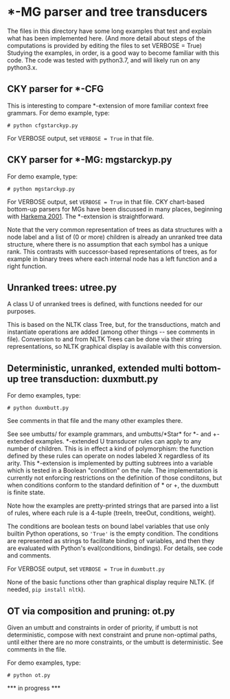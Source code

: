 # *-MG parser and tree transducers

The files in this directory have some long examples that test and explain what has been implemented here.
(And more detail about steps of the computations is provided by editing the files to set VERBOSE = True)
Studying the examples, in order, is a good way to become familiar with this code.
The code was tested with python3.7, and will likely run on any python3.x.

## CKY parser for *-CFG

This is interesting to compare *-extension of more familiar context free grammars. For demo example, type:

```
# python cfgstarckyp.py
```
For VERBOSE output, set ``VERBOSE = True`` in that file.


## CKY parser for *-MG: mgstarckyp.py

For demo example, type:

```
# python mgstarckyp.py
```
For VERBOSE output, set ``VERBOSE = True`` in that file. CKY chart-based bottom-up parsers for MGs have been discussed in many places, beginning with [Harkema 2001](https://linguistics.ucla.edu/people/stabler/paris12/Harkema01.pdf). The *-extension is straightforward.

Note that the very common representation of trees as data structures
with a node label and a list of (0 or more) children is already an
unranked tree data structure, where there is no assumption that each
symbol has a unique rank. 
This contrasts with successor-based
representations of trees, as for example in binary trees where each
internal node has a left function and a right function.

## Unranked trees: utree.py

A class U of unranked trees is defined, with functions needed for our purposes.

This is based on the NLTK class Tree, but, for the transductions,
match and instantiate operations are added (among other things -- see comments in file).
Conversion to and from NLTK Trees can be done via their string representations,
so NLTK graphical display is available with this conversion.

## Deterministic, unranked, extended multi bottom-up tree transduction: duxmbutt.py

For demo examples, type:

```
# python duxmbutt.py
```

See comments in that file and the many other examples there.

See see umbutts/ for example grammars, and umbutts/\*Star\* for *- and +- extended examples.
\*-extended U transducer rules can apply to any number of children.
This is in effect a kind of polymorphism: the function defined by these rules can operate on 
nodes labeled X regardless of its arity. This *-extension is implemented by putting subtrees into a variable which is tested in a Boolean "condition" on the rule. The implementation is currently not enforcing restrictions on the definition of those condiitons, but when conditions conform to the standard definition of * or +, the duxmbutt is finite state.

Note how the examples are pretty-printed strings that are parsed into a list of
rules, where each rule is a 4-tuple (treeIn, treeOut, conditions, weight).

The conditions are boolean tests on bound label variables that use only builtin Python operations,
so ``'True'`` is the empty condition. The conditions are
represented as strings to facilitate binding of variables, 
and then they are evaluated with Python's eval(conditions, bindings). For details, see code and comments.

For VERBOSE output, set ``VERBOSE = True`` in ``duxmbutt.py``

None of the basic functions other than graphical display require NLTK. (if needed, ``pip install nltk``).

## OT via composition and pruning: ot.py

Given an umbutt and constraints in order of priority, if umbutt is not deterministic, compose with next constraint and prune non-optimal paths, until either there are no more constraints, or the umbutt is deterministic. See comments in the file.

For demo examples, type:

```
# python ot.py
```

*** in progress ***
